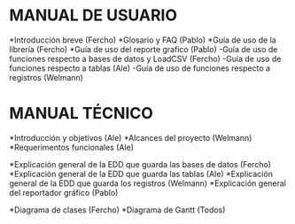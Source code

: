 # MANUAL DE USUARIO

*Introducción breve (Fercho)
*Glosario y FAQ (Pablo)
*Guía de uso de la librería (Fercho)
*Guía de uso del reporte grafico (Pablo)
-Guía de uso de funciones respecto a bases de datos y LoadCSV (Fercho)
-Guía de uso de funciones respecto a tablas (Ale)
-Guía de uso de funciones respecto a registros (Welmann)


# MANUAL TÉCNICO

*Introducción y objetivos (Ale) 
*Alcances del proyecto (Welmann)
*Requerimentos funcionales (Ale)

*Explicación general de la EDD que guarda las bases de datos (Fercho)
*Explicación general de la EDD que guarda las tablas (Ale)
*Explicación general de la EDD que guarda los registros (Welmann)
*Explicación general del reportador gráfico (Pablo)

*Diagrama de clases (Fercho)
*Diagrama de Gantt (Todos)

